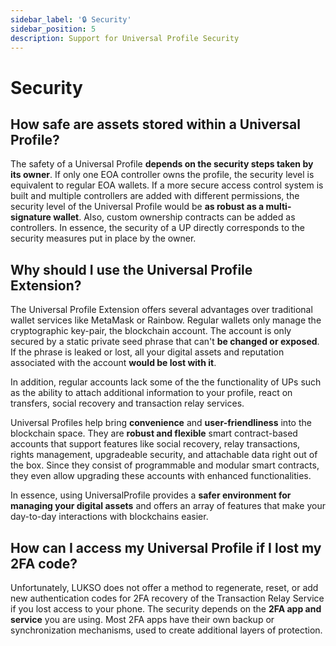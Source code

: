 ```yaml
---
sidebar_label: '🔒 Security'
sidebar_position: 5
description: Support for Universal Profile Security
---
```


# Security

## How safe are assets stored within a Universal Profile?

The safety of a Universal Profile **depends on the security steps taken by its owner**. If only one EOA controller owns the profile, the security level is equivalent to regular EOA wallets. If a more secure access control system is built and multiple controllers are added with different permissions, the security level of the Universal Profile would be **as robust as a multi-signature wallet**. Also, custom ownership contracts can be added as controllers. In essence, the security of a UP directly corresponds to the security measures put in place by the owner.

## Why should I use the Universal Profile Extension?

The Universal Profile Extension offers several advantages over traditional wallet services like MetaMask or Rainbow. Regular wallets only manage the cryptographic key-pair, the blockchain account. The account is only secured by a static private seed phrase that can't **be changed or exposed**. If the phrase is leaked or lost, all your digital assets and reputation associated with the account **would be lost with it**.

In addition, regular accounts lack some of the the functionality of UPs such as the ability to attach additional information to your profile, react on transfers, social recovery and transaction relay services.

Universal Profiles help bring **convenience** and **user-friendliness** into the blockchain space. They are **robust and flexible** smart contract-based accounts that support features like social recovery, relay transactions, rights management, upgradeable security, and attachable data right out of the box. Since they consist of programmable and modular smart contracts, they even allow upgrading these accounts with enhanced functionalities.

In essence, using UniversalProfile provides a **safer environment for managing your digital assets** and offers an array of features that make your day-to-day interactions with blockchains easier.

## How can I access my Universal Profile if I lost my 2FA code?

Unfortunately, LUKSO does not offer a method to regenerate, reset, or add new authentication codes for 2FA recovery of the Transaction Relay Service if you lost access to your phone. The security depends on the **2FA app and service** you are using. Most 2FA apps have their own backup or synchronization mechanisms, used to create additional layers of protection.
